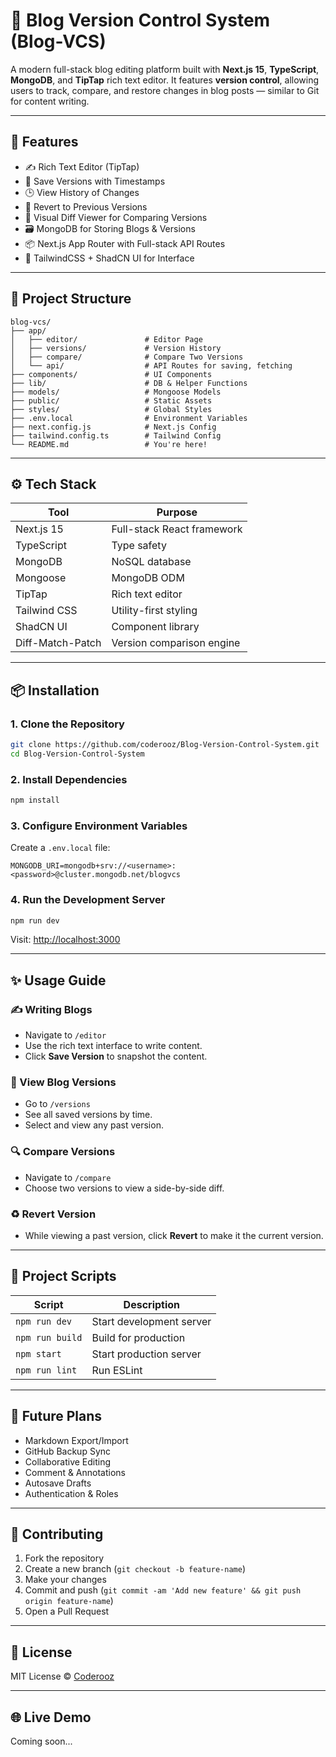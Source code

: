 # 📝 Blog Version Control System (Blog-VCS)

A modern full-stack blog editing platform built with **Next.js 15**, **TypeScript**, **MongoDB**, and **TipTap** rich text editor. It features **version control**, allowing users to track, compare, and restore changes in blog posts — similar to Git for content writing.

---

## 🚀 Features

- ✍️ Rich Text Editor (TipTap)
- 💾 Save Versions with Timestamps
- 🕒 View History of Changes
- 🔄 Revert to Previous Versions
- 🧠 Visual Diff Viewer for Comparing Versions
- 🗃 MongoDB for Storing Blogs & Versions
- 📦 Next.js App Router with Full-stack API Routes
- 🎨 TailwindCSS + ShadCN UI for Interface

---

## 📁 Project Structure

```
blog-vcs/
├── app/
│   ├── editor/               # Editor Page
│   ├── versions/             # Version History
│   ├── compare/              # Compare Two Versions
│   └── api/                  # API Routes for saving, fetching
├── components/               # UI Components
├── lib/                      # DB & Helper Functions
├── models/                   # Mongoose Models
├── public/                   # Static Assets
├── styles/                   # Global Styles
├── .env.local                # Environment Variables
├── next.config.js            # Next.js Config
├── tailwind.config.ts        # Tailwind Config
└── README.md                 # You're here!

````

---

## ⚙️ Tech Stack

| Tool         | Purpose                        |
|--------------|--------------------------------|
| Next.js 15   | Full-stack React framework     |
| TypeScript   | Type safety                    |
| MongoDB      | NoSQL database                 |
| Mongoose     | MongoDB ODM                    |
| TipTap       | Rich text editor               |
| Tailwind CSS | Utility-first styling          |
| ShadCN UI    | Component library              |
| Diff-Match-Patch | Version comparison engine  |

---

## 📦 Installation

### 1. Clone the Repository

```bash
git clone https://github.com/coderooz/Blog-Version-Control-System.git
cd Blog-Version-Control-System
````

### 2. Install Dependencies

```bash
npm install
```

### 3. Configure Environment Variables

Create a `.env.local` file:

```env
MONGODB_URI=mongodb+srv://<username>:<password>@cluster.mongodb.net/blogvcs
```

### 4. Run the Development Server

```bash
npm run dev
```

Visit: [http://localhost:3000](http://localhost:3000)

---

## ✨ Usage Guide

### ✍️ Writing Blogs

* Navigate to `/editor`
* Use the rich text interface to write content.
* Click **Save Version** to snapshot the content.

### 📜 View Blog Versions

* Go to `/versions`
* See all saved versions by time.
* Select and view any past version.

### 🔍 Compare Versions

* Navigate to `/compare`
* Choose two versions to view a side-by-side diff.

### ♻️ Revert Version

* While viewing a past version, click **Revert** to make it the current version.

---

## 🧪 Project Scripts

| Script          | Description              |
| --------------- | ------------------------ |
| `npm run dev`   | Start development server |
| `npm run build` | Build for production     |
| `npm start`     | Start production server  |
| `npm run lint`  | Run ESLint               |

---

## 🧠 Future Plans

* Markdown Export/Import
* GitHub Backup Sync
* Collaborative Editing
* Comment & Annotations
* Autosave Drafts
* Authentication & Roles

---

## 🤝 Contributing

1. Fork the repository
2. Create a new branch (`git checkout -b feature-name`)
3. Make your changes
4. Commit and push (`git commit -am 'Add new feature' && git push origin feature-name`)
5. Open a Pull Request

---

## 📄 License

MIT License © [Coderooz](https://github.com/coderooz)

---

## 🌐 Live Demo

Coming soon...

